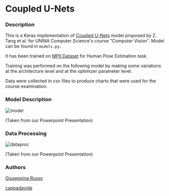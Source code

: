 # Coupled U-Nets

### Description
This is a Keras implementation of [Coupled U-Nets](https://arxiv.org/abs/1808.06521) model proposed by Z. Tang et al. for UNINA Computer Science's course "Computer Vision".
Model can be found in `models.py`. 

It has been trained on [MPII Dataset]("http://human-pose.mpi-inf.mpg.de/") for Human Pose Estimation task.

Training was performed on the following model by making some variations at the architecture level and at the optimizer parameter level. 

Data were collected in csv files to produce charts that were used for the course examination.

### Model Description
![model](https://github.com/cappadavide/coupled-unets-keras/assets/58134090/5fc17b1e-a5cc-46cf-b0a3-def100d923f8)

(Taken from our Powerpoint Presentation)

### Data Processing
![dataproc](https://github.com/cappadavide/coupled-unets-keras/assets/58134090/d8c9d807-3b4d-478d-b727-2765dffccf1f)

(Taken from our Powerpoint Presentation)



### Authors
[Giuseppina Russo](https://github.com/giusyrux)

[cappadavide](https://github.com/cappadavide)
